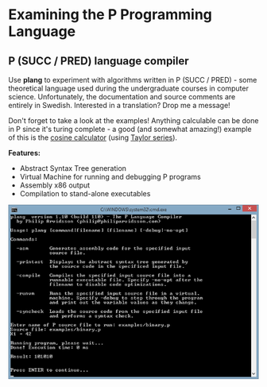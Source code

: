 # Examining the P Programming Language

## P (SUCC / PRED) language compiler

Use **plang** to experiment with algorithms written in P (SUCC / PRED) - some theoretical language used during the undergraduate courses in computer science. Unfortunately, the documentation and source comments are entirely in Swedish. Interested in a translation? Drop me a message!

Don't forget to take a look at the examples! Anything calculable can be done in P since it's turing complete - a good (and somewhat amazing!) example of this is the [cosine calculator](plang/examples/cos.p) (using [Taylor series](https://en.wikipedia.org/wiki/Taylor_series)).

**Features:**

* Abstract Syntax Tree generation
* Virtual Machine for running and debugging P programs
* Assembly x86 output
* Compilation to stand-alone executables

<img src="plang/images/plang.png" alt="" />
